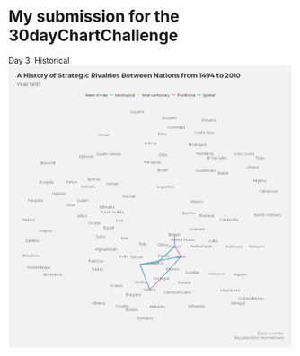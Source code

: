 
<!-- README.md is generated from README.Rmd. Please edit that file -->

# My submission for the 30dayChartChallenge

<!-- badges: start -->
<!-- badges: end -->

Day 3: Historical ![](plots/day3.gif)<!-- -->

